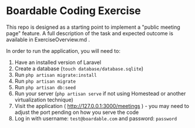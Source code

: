 # Boardable Coding Exercise

This repo is designed as a starting point to implement a "public meeting page" feature. A full description of the task and expected outcome is available in ExerciseOverview.md .

In order to run the application, you will need to:

1. Have an installed version of Laravel
2. Create a database (`touch database/database.sqlite`)
3. Run `php artisan migrate:install`
4. Run `php artisan migrate`
5. Run `php artisan db:seed`
6. Run your server (`php artisan serve` if not using Homestead or another virtualization technique)
7. Visit the application ( http://127.0.0.1:3000/meetings ) - you may need to adjust the port pending on how you serve the code
8. Log in with username: `test@boardable.com` and password: `password`

